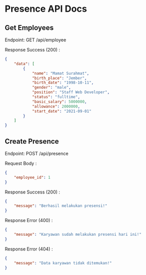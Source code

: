 # Presence API Docs

## Get Employees
Endpoint: GET /api/employee

Response Success (200) :
```json
{
    "data": [
        {
            "name": "Mamat Surahmat",
            "birth_place": "Jember",
            "birth_date": "1998-10-11",
            "gender": "male",
            "position": "Staff Web Developer",
            "status": "fulltime",
            "basic_salary": 5000000,
            "allowance": 2000000,
            "start_date": "2021-09-01"
        }
    ]
}
```

## Create Presence
Endpoint: POST /api/presence

Request Body :
```json
{
    "employee_id": 1
}
```

Response Success (200) :
```json
{
    "message": "Berhasil melakukan presensi!"
}
```

Response Error (400) :
```json
{
    "message": "Karyawan sudah melakukan presensi hari ini!"
}
```


Response Error (404) :
```json
{
    "message": "Data karyawan tidak ditemukan!"
}
```